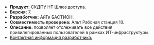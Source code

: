 * **Продукт:** СКДПУ НТ Шлюз доступа.
* **Версия:** 7.
* **Разработчик:** АйТи БАСТИОН.
* **Совместимость проверена:** Альт Рабочая станция 10.
* **Описание:**
позволяет отслеживать все действия привилегированных пользователей в рамках ИТ-инфраструктуры.
* [Контактная информация разработчика.](https://it-bastion.com/)

